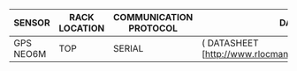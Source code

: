 |  SENSOR  | RACK LOCATION | COMMUNICATION PROTOCOL | DATASHEET                                                   |
|----------|---------------|------------------------|-------------------------------------------------------------|
|GPS NEO6M | TOP           | SERIAL                 | ( DATASHEET [http://www.rlocman.ru/i/File/2011/04/22/1.pdf])|





